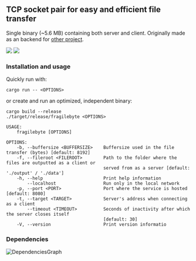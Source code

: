 ## TCP socket pair for easy and efficient file transfer

Single binary (~5.6 MB) containing both server and client. Originally made as an backend for [other project](https://github.com/einisto/leightbox).

<p align="left">
<a href="https://github.com/einisto/fragilebyte/actions/workflows/ci.yml"><img src="https://img.shields.io/github/workflow/status/einisto/fragilebyte/Cargo%20Build%20&%20Test"></a>
<a href="https://opensource.org/licenses/MIT"><img src="https://img.shields.io/github/license/einisto/fragilebyte"></a>
</p>

### Installation and usage

Quickly run with:

```shell
cargo run -- <OPTIONS>
```

or create and run an optimized, independent binary:

```shell
cargo build --release
./target/release/fragilebyte <OPTIONS>
```

```shell
USAGE:
    fragilebyte [OPTIONS]

OPTIONS:
    -b, --buffersize <BUFFERSIZE>    Buffersize used in the file transfer (bytes) [default: 8192]
    -f, --fileroot <FILEROOT>        Path to the folder where the files are outputted as a client or
                                     served from as a server [default: './output' / './data']
    -h, --help                       Print help information
        --localhost                  Run only in the local network
    -p, --port <PORT>                Port where the service is hosted [default: 8080]
    -t, --target <TARGET>            Server's address when connecting as a client
        --timeout <TIMEOUT>          Seconds of inactivity after which the server closes itself
                                     [default: 30]
    -V, --version                    Print version informatio
```

### Dependencies

![DependenciesGraph](https://github.com/einisto/fragilebyte/blob/main/doc/structure.svg)
